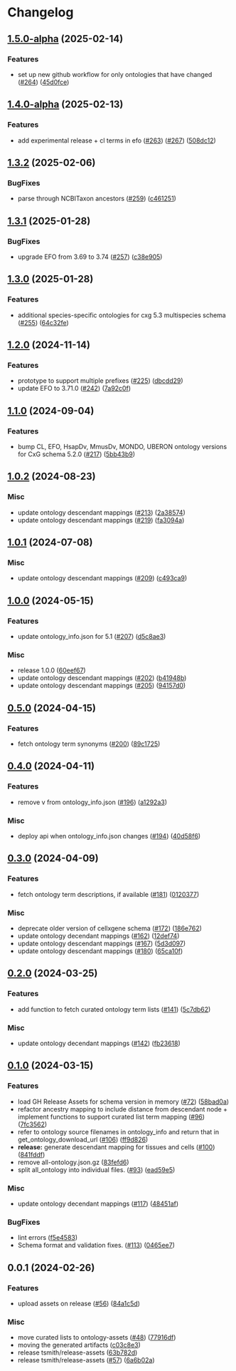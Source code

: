 # Changelog

## [1.5.0-alpha](https://github.com/chanzuckerberg/cellxgene-ontology-guide/compare/ontology-assets-v1.4.0-alpha...ontology-assets-v1.5.0-alpha) (2025-02-14)


### Features

* set up new github workflow for only ontologies that have changed ([#264](https://github.com/chanzuckerberg/cellxgene-ontology-guide/issues/264)) ([45d0fce](https://github.com/chanzuckerberg/cellxgene-ontology-guide/commit/45d0fce7fc168fd59961bd624af1c6097beda0ab))

## [1.4.0-alpha](https://github.com/chanzuckerberg/cellxgene-ontology-guide/compare/ontology-assets-v1.3.2...ontology-assets-v1.4.0) (2025-02-13)


### Features

* add experimental release + cl terms in efo ([#263](https://github.com/chanzuckerberg/cellxgene-ontology-guide/issues/263)) ([#267](https://github.com/chanzuckerberg/cellxgene-ontology-guide/issues/267)) ([508dc12](https://github.com/chanzuckerberg/cellxgene-ontology-guide/commit/508dc12e26c0a2a4ce17578624dd7164b3546f34))

## [1.3.2](https://github.com/chanzuckerberg/cellxgene-ontology-guide/compare/ontology-assets-v1.3.1...ontology-assets-v1.3.2) (2025-02-06)


### BugFixes

* parse through NCBITaxon ancestors ([#259](https://github.com/chanzuckerberg/cellxgene-ontology-guide/issues/259)) ([c461251](https://github.com/chanzuckerberg/cellxgene-ontology-guide/commit/c461251d7b5becc5f2c268a52d3848a3f96474da))

## [1.3.1](https://github.com/chanzuckerberg/cellxgene-ontology-guide/compare/ontology-assets-v1.3.0...ontology-assets-v1.3.1) (2025-01-28)


### BugFixes

* upgrade EFO from 3.69 to 3.74 ([#257](https://github.com/chanzuckerberg/cellxgene-ontology-guide/issues/257)) ([c38e905](https://github.com/chanzuckerberg/cellxgene-ontology-guide/commit/c38e905c22113c8c83bc632e1e9cdd140510f5b3))

## [1.3.0](https://github.com/chanzuckerberg/cellxgene-ontology-guide/compare/ontology-assets-v1.2.0...ontology-assets-v1.3.0) (2025-01-28)


### Features

* additional species-specific ontologies for cxg 5.3 multispecies schema ([#255](https://github.com/chanzuckerberg/cellxgene-ontology-guide/issues/255)) ([64c32fe](https://github.com/chanzuckerberg/cellxgene-ontology-guide/commit/64c32fe91256323e3d5a2eff4153aa4ec63f528e))

## [1.2.0](https://github.com/chanzuckerberg/cellxgene-ontology-guide/compare/ontology-assets-v1.1.0...ontology-assets-v1.2.0) (2024-11-14)


### Features

* prototype to support multiple prefixes ([#225](https://github.com/chanzuckerberg/cellxgene-ontology-guide/issues/225)) ([dbcdd29](https://github.com/chanzuckerberg/cellxgene-ontology-guide/commit/dbcdd297e2f06ca0f833cb293a7bc584d06ae738))
* update EFO to 3.71.0 ([#242](https://github.com/chanzuckerberg/cellxgene-ontology-guide/issues/242)) ([7a92c0f](https://github.com/chanzuckerberg/cellxgene-ontology-guide/commit/7a92c0fdb72b983c308da257594dc6be89f5c992))

## [1.1.0](https://github.com/chanzuckerberg/cellxgene-ontology-guide/compare/ontology-assets-v1.0.2...ontology-assets-v1.1.0) (2024-09-04)


### Features

* bump CL, EFO, HsapDv, MmusDv, MONDO, UBERON ontology versions for CxG schema 5.2.0 ([#217](https://github.com/chanzuckerberg/cellxgene-ontology-guide/issues/217)) ([5bb43b9](https://github.com/chanzuckerberg/cellxgene-ontology-guide/commit/5bb43b988652ff003e89deccff8aecb9852205e5))

## [1.0.2](https://github.com/chanzuckerberg/cellxgene-ontology-guide/compare/ontology-assets-v1.0.1...ontology-assets-v1.0.2) (2024-08-23)


### Misc

* update ontology descendant mappings ([#213](https://github.com/chanzuckerberg/cellxgene-ontology-guide/issues/213)) ([2a38574](https://github.com/chanzuckerberg/cellxgene-ontology-guide/commit/2a38574cebc6b83ee45bc19da35f383e574320e8))
* update ontology descendant mappings ([#219](https://github.com/chanzuckerberg/cellxgene-ontology-guide/issues/219)) ([fa3094a](https://github.com/chanzuckerberg/cellxgene-ontology-guide/commit/fa3094a263fa5785f6b939c3d8a8989244799e09))

## [1.0.1](https://github.com/chanzuckerberg/cellxgene-ontology-guide/compare/ontology-assets-v1.0.0...ontology-assets-v1.0.1) (2024-07-08)


### Misc

* update ontology descendant mappings ([#209](https://github.com/chanzuckerberg/cellxgene-ontology-guide/issues/209)) ([c493ca9](https://github.com/chanzuckerberg/cellxgene-ontology-guide/commit/c493ca953ebea208442ce6ba883b4f3b29450046))

## [1.0.0](https://github.com/chanzuckerberg/cellxgene-ontology-guide/compare/ontology-assets-v0.5.0...ontology-assets-v1.0.0) (2024-05-15)


### Features

* update ontology_info.json for 5.1 ([#207](https://github.com/chanzuckerberg/cellxgene-ontology-guide/issues/207)) ([d5c8ae3](https://github.com/chanzuckerberg/cellxgene-ontology-guide/commit/d5c8ae3f0502f0ca7165f821f384d553e2ed3e0b))


### Misc

* release 1.0.0 ([60eef67](https://github.com/chanzuckerberg/cellxgene-ontology-guide/commit/60eef67d69fa3f4f776e67eeefef27391a307785))
* update ontology descendant mappings ([#202](https://github.com/chanzuckerberg/cellxgene-ontology-guide/issues/202)) ([b41948b](https://github.com/chanzuckerberg/cellxgene-ontology-guide/commit/b41948b5ca97888e4107c487f99cb120a68c9932))
* update ontology descendant mappings ([#205](https://github.com/chanzuckerberg/cellxgene-ontology-guide/issues/205)) ([94157d0](https://github.com/chanzuckerberg/cellxgene-ontology-guide/commit/94157d072afd094393365a8610e85fb26b55f3ef))

## [0.5.0](https://github.com/chanzuckerberg/cellxgene-ontology-guide/compare/ontology-assets-v0.4.0...ontology-assets-v0.5.0) (2024-04-15)


### Features

* fetch ontology term synonyms ([#200](https://github.com/chanzuckerberg/cellxgene-ontology-guide/issues/200)) ([89c1725](https://github.com/chanzuckerberg/cellxgene-ontology-guide/commit/89c1725bcb1a267229e43f136ea2d8941cb4a3bb))

## [0.4.0](https://github.com/chanzuckerberg/cellxgene-ontology-guide/compare/ontology-assets-v0.3.0...ontology-assets-v0.4.0) (2024-04-11)


### Features

* remove v from ontology_info.json ([#196](https://github.com/chanzuckerberg/cellxgene-ontology-guide/issues/196)) ([a1292a3](https://github.com/chanzuckerberg/cellxgene-ontology-guide/commit/a1292a3c3a7d6c58e30b81c77418ce047d93df69))


### Misc

* deploy api when ontology_info.json changes ([#194](https://github.com/chanzuckerberg/cellxgene-ontology-guide/issues/194)) ([40d58f6](https://github.com/chanzuckerberg/cellxgene-ontology-guide/commit/40d58f6ca4cdb5236e1a3288e887d1d2516a7dbb))

## [0.3.0](https://github.com/chanzuckerberg/cellxgene-ontology-guide/compare/ontology-assets-v0.2.0...ontology-assets-v0.3.0) (2024-04-09)


### Features

* fetch ontology term descriptions, if available ([#181](https://github.com/chanzuckerberg/cellxgene-ontology-guide/issues/181)) ([0120377](https://github.com/chanzuckerberg/cellxgene-ontology-guide/commit/0120377f798192be6dde64322c10a0ecff935f05))


### Misc

* deprecate older version of cellxgene schema ([#172](https://github.com/chanzuckerberg/cellxgene-ontology-guide/issues/172)) ([186e762](https://github.com/chanzuckerberg/cellxgene-ontology-guide/commit/186e76235df3eec6767e3014e48530377d14d21f))
* update ontology decendant mappings ([#162](https://github.com/chanzuckerberg/cellxgene-ontology-guide/issues/162)) ([12def74](https://github.com/chanzuckerberg/cellxgene-ontology-guide/commit/12def746eebb3d0273bb826be569ebfa1739d5ed))
* update ontology descendant mappings ([#167](https://github.com/chanzuckerberg/cellxgene-ontology-guide/issues/167)) ([5d3d097](https://github.com/chanzuckerberg/cellxgene-ontology-guide/commit/5d3d0979798c78a8874bcca945986f809b76a825))
* update ontology descendant mappings ([#180](https://github.com/chanzuckerberg/cellxgene-ontology-guide/issues/180)) ([65ca10f](https://github.com/chanzuckerberg/cellxgene-ontology-guide/commit/65ca10feb7677f4066f87f73b49ea9f3b9ba78ca))

## [0.2.0](https://github.com/chanzuckerberg/cellxgene-ontology-guide/compare/ontology-assets-v0.1.0...ontology-assets-v0.2.0) (2024-03-25)


### Features

* add function to fetch curated ontology term lists ([#141](https://github.com/chanzuckerberg/cellxgene-ontology-guide/issues/141)) ([5c7db62](https://github.com/chanzuckerberg/cellxgene-ontology-guide/commit/5c7db62672512f1b00b1380db77b8f06dbbfb000))


### Misc

* update ontology decendant mappings ([#142](https://github.com/chanzuckerberg/cellxgene-ontology-guide/issues/142)) ([fb23618](https://github.com/chanzuckerberg/cellxgene-ontology-guide/commit/fb2361810c227427a5ba50156328aeee74796aac))

## [0.1.0](https://github.com/chanzuckerberg/cellxgene-ontology-guide/compare/ontology-assets-v0.0.1...ontology-assets-v0.1.0) (2024-03-15)


### Features

* load GH Release Assets for schema version in memory ([#72](https://github.com/chanzuckerberg/cellxgene-ontology-guide/issues/72)) ([58bad0a](https://github.com/chanzuckerberg/cellxgene-ontology-guide/commit/58bad0a698f262f167ba821ff00a4a7ca254d13a))
* refactor ancestry mapping to include distance from descendant node + implement functions to support curated list term mapping ([#96](https://github.com/chanzuckerberg/cellxgene-ontology-guide/issues/96)) ([7fc3562](https://github.com/chanzuckerberg/cellxgene-ontology-guide/commit/7fc3562b040f7c2962c0a6e751996933727d9206))
* refer to ontology source filenames in ontology_info and return that in get_ontology_download_url ([#106](https://github.com/chanzuckerberg/cellxgene-ontology-guide/issues/106)) ([ff9d826](https://github.com/chanzuckerberg/cellxgene-ontology-guide/commit/ff9d82646413b3153daf8e6e60a9c8a1f32a0f61))
* **release:** generate descendant mapping for tissues and cells ([#100](https://github.com/chanzuckerberg/cellxgene-ontology-guide/issues/100)) ([841fddf](https://github.com/chanzuckerberg/cellxgene-ontology-guide/commit/841fddf59abbaf1cb3bc823bdfb52b9e71371d92))
* remove all-ontology.json.gz ([83fefd6](https://github.com/chanzuckerberg/cellxgene-ontology-guide/commit/83fefd68c7845d2a4d0299d958082820fd0f4fb3))
* split all_ontology into individual files. ([#93](https://github.com/chanzuckerberg/cellxgene-ontology-guide/issues/93)) ([ead59e5](https://github.com/chanzuckerberg/cellxgene-ontology-guide/commit/ead59e5c0fe56c8f1feab9959d75965372c1316e))


### Misc

* update ontology decendant mappings ([#117](https://github.com/chanzuckerberg/cellxgene-ontology-guide/issues/117)) ([48451af](https://github.com/chanzuckerberg/cellxgene-ontology-guide/commit/48451af5f3dcdb10cf1d97e50869f6c27f1dc756))


### BugFixes

* lint errors ([f5e4583](https://github.com/chanzuckerberg/cellxgene-ontology-guide/commit/f5e45838e3c99dc3785ffc12f5e72aecc1ceeb29))
* Schema format and validation fixes.  ([#113](https://github.com/chanzuckerberg/cellxgene-ontology-guide/issues/113)) ([0465ee7](https://github.com/chanzuckerberg/cellxgene-ontology-guide/commit/0465ee75468fb5e0169e6ec4b5a40f1b875ecdd1))

## 0.0.1 (2024-02-26)

### Features

- upload assets on release ([#56](https://github.com/chanzuckerberg/cellxgene-ontology-guide/issues/56)) ([84a1c5d](https://github.com/chanzuckerberg/cellxgene-ontology-guide/commit/84a1c5de42716d5c866d5eef7ce7113f6edbdbda))

### Misc

- move curated lists to ontology-assets ([#48](https://github.com/chanzuckerberg/cellxgene-ontology-guide/issues/48)) ([77916df](https://github.com/chanzuckerberg/cellxgene-ontology-guide/commit/77916df50d391c48ed0100441b1366f5013888bf))
- moving the generated artifacts ([c03c8e3](https://github.com/chanzuckerberg/cellxgene-ontology-guide/commit/c03c8e353c61c69a807e80ec9d986bb652c41155))
- release tsmith/release-assets ([63b782d](https://github.com/chanzuckerberg/cellxgene-ontology-guide/commit/63b782d2ee8a8bdbdf83e61e0d37674954c802ee))
- release tsmith/release-assets ([#57](https://github.com/chanzuckerberg/cellxgene-ontology-guide/issues/57)) ([6a6b02a](https://github.com/chanzuckerberg/cellxgene-ontology-guide/commit/6a6b02a96ab55f204480926ade478b197ff16e4e))
